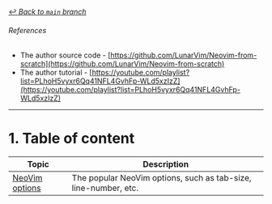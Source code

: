 [↩ _Back to `main` branch_](https://github.com/cuongpiger/devops)

###### References
* The author source code - [https://github.com/LunarVim/Neovim-from-scratch](https://github.com/LunarVim/Neovim-from-scratch)
* The author tutorial - [https://youtube.com/playlist?list=PLhoH5vyxr6Qq41NFL4GvhFp-WLd5xzIzZ](https://youtube.com/playlist?list=PLhoH5vyxr6Qq41NFL4GvhFp-WLd5xzIzZ)
---

# 1. Table of content
|Topic|Description|
|-|-|
|[NeoVim options](./section01/)|The popular NeoVim options, such as tab-size, line-number, etc.|
